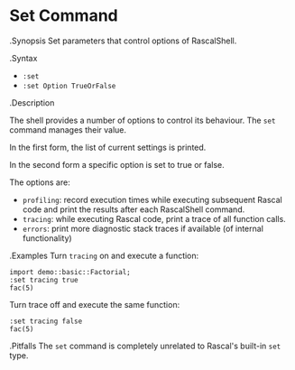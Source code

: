 # Set Command

.Synopsis
Set parameters that control options of RascalShell.

.Syntax
* `:set`
* `:set Option TrueOrFalse`

.Description

The shell provides a number of options to control its behaviour.
The `set` command manages their value.

In the first form, the list of current settings is printed.

In the second form a specific option is set to true or false.

The options are:

* `profiling`: record execution times while executing subsequent Rascal code and print
  the results after each RascalShell command.
* `tracing`: while executing Rascal code, print a trace of all function calls.
* `errors`: print more diagnostic stack traces if available (of internal functionality)

.Examples
Turn `tracing` on and execute a function:
```rascal-shell
import demo::basic::Factorial;
:set tracing true
fac(5)
```

Turn trace off and execute the same function:

```rascal-shell,continue
:set tracing false
fac(5)
```

.Pitfalls
The `set` command is completely unrelated to Rascal's built-in `set` type.
